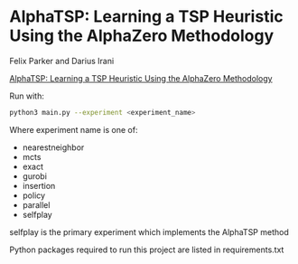 # AlphaTSP: Learning a TSP Heuristic Using the AlphaZero Methodology
Felix Parker and Darius Irani

[AlphaTSP: Learning a TSP Heuristic Using the AlphaZero Methodology](https://github.com/flixpar/AlphaTSP/blob/master/AlphaTSP.pdf)

Run with:

```bash
python3 main.py --experiment <experiment_name>
```
Where experiment name is one of:
- nearestneighbor
- mcts
- exact
- gurobi
- insertion
- policy
- parallel
- selfplay

selfplay is the primary experiment which implements the AlphaTSP method

Python packages required to run this project are listed in requirements.txt
